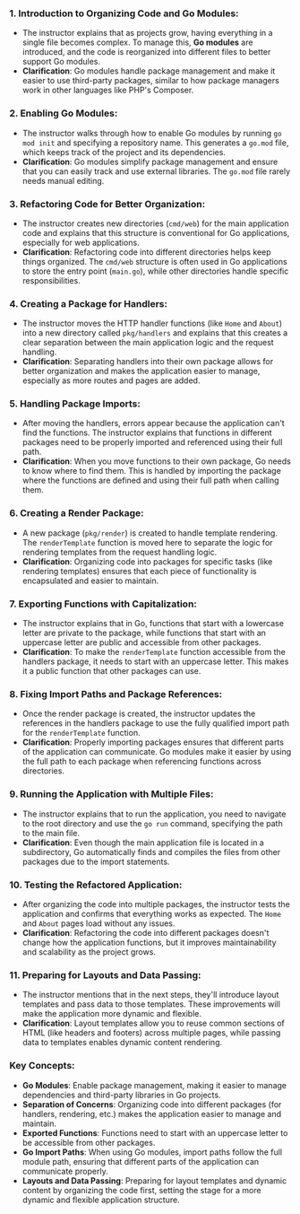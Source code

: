 ### 1. **Introduction to Organizing Code and Go Modules**:
   - The instructor explains that as projects grow, having everything in a single file becomes complex. To manage this, **Go modules** are introduced, and the code is reorganized into different files to better support Go modules.
   - **Clarification**: Go modules handle package management and make it easier to use third-party packages, similar to how package managers work in other languages like PHP's Composer.

### 2. **Enabling Go Modules**:
   - The instructor walks through how to enable Go modules by running `go mod init` and specifying a repository name. This generates a `go.mod` file, which keeps track of the project and its dependencies.
   - **Clarification**: Go modules simplify package management and ensure that you can easily track and use external libraries. The `go.mod` file rarely needs manual editing.

### 3. **Refactoring Code for Better Organization**:
   - The instructor creates new directories (`cmd/web`) for the main application code and explains that this structure is conventional for Go applications, especially for web applications.
   - **Clarification**: Refactoring code into different directories helps keep things organized. The `cmd/web` structure is often used in Go applications to store the entry point (`main.go`), while other directories handle specific responsibilities.

### 4. **Creating a Package for Handlers**:
   - The instructor moves the HTTP handler functions (like `Home` and `About`) into a new directory called `pkg/handlers` and explains that this creates a clear separation between the main application logic and the request handling.
   - **Clarification**: Separating handlers into their own package allows for better organization and makes the application easier to manage, especially as more routes and pages are added.

### 5. **Handling Package Imports**:
   - After moving the handlers, errors appear because the application can't find the functions. The instructor explains that functions in different packages need to be properly imported and referenced using their full path.
   - **Clarification**: When you move functions to their own package, Go needs to know where to find them. This is handled by importing the package where the functions are defined and using their full path when calling them.

### 6. **Creating a Render Package**:
   - A new package (`pkg/render`) is created to handle template rendering. The `renderTemplate` function is moved here to separate the logic for rendering templates from the request handling logic.
   - **Clarification**: Organizing code into packages for specific tasks (like rendering templates) ensures that each piece of functionality is encapsulated and easier to maintain.

### 7. **Exporting Functions with Capitalization**:
   - The instructor explains that in Go, functions that start with a lowercase letter are private to the package, while functions that start with an uppercase letter are public and accessible from other packages.
   - **Clarification**: To make the `renderTemplate` function accessible from the handlers package, it needs to start with an uppercase letter. This makes it a public function that other packages can use.

### 8. **Fixing Import Paths and Package References**:
   - Once the render package is created, the instructor updates the references in the handlers package to use the fully qualified import path for the `renderTemplate` function.
   - **Clarification**: Properly importing packages ensures that different parts of the application can communicate. Go modules make it easier by using the full path to each package when referencing functions across directories.

### 9. **Running the Application with Multiple Files**:
   - The instructor explains that to run the application, you need to navigate to the root directory and use the `go run` command, specifying the path to the main file.
   - **Clarification**: Even though the main application file is located in a subdirectory, Go automatically finds and compiles the files from other packages due to the import statements.

### 10. **Testing the Refactored Application**:
   - After organizing the code into multiple packages, the instructor tests the application and confirms that everything works as expected. The `Home` and `About` pages load without any issues.
   - **Clarification**: Refactoring the code into different packages doesn't change how the application functions, but it improves maintainability and scalability as the project grows.

### 11. **Preparing for Layouts and Data Passing**:
   - The instructor mentions that in the next steps, they'll introduce layout templates and pass data to those templates. These improvements will make the application more dynamic and flexible.
   - **Clarification**: Layout templates allow you to reuse common sections of HTML (like headers and footers) across multiple pages, while passing data to templates enables dynamic content rendering.

### Key Concepts:
   - **Go Modules**: Enable package management, making it easier to manage dependencies and third-party libraries in Go projects.
   - **Separation of Concerns**: Organizing code into different packages (for handlers, rendering, etc.) makes the application easier to manage and maintain.
   - **Exported Functions**: Functions need to start with an uppercase letter to be accessible from other packages.
   - **Go Import Paths**: When using Go modules, import paths follow the full module path, ensuring that different parts of the application can communicate properly.
   - **Layouts and Data Passing**: Preparing for layout templates and dynamic content by organizing the code first, setting the stage for a more dynamic and flexible application structure.